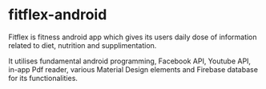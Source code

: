 # fitflex-android
Fitflex is fitness android app which gives its users daily dose of information related to diet, nutrition and supplimentation. 

It utilises fundamental android programming, Facebook API, Youtube API, in-app Pdf reader, various Material Design elements and Firebase database for its functionalities.